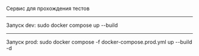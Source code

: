 Сервис для прохождения тестов

_________________
Запуск dev:
sudo docker compose up --build 

_________________
Запуск prod:
sudo docker compose -f docker-compose.prod.yml up --build -d

